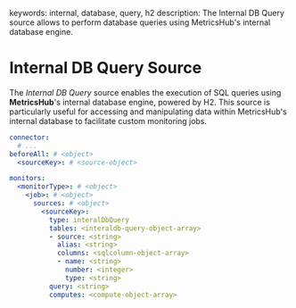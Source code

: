 keywords: internal, database, query, h2
description: The Internal DB Query source allows to perform database queries using MetricsHub's internal database engine.

# Internal DB Query Source

The *Internal DB Query* source enables the execution of SQL queries using **MetricsHub**'s internal database engine, powered by H2. This source is particularly useful for accessing and manipulating data within MetricsHub's internal database to facilitate custom monitoring jobs.

```yaml
connector:
  # ...
beforeAll: # <object>
  <sourceKey>: # <source-object>

monitors:
  <monitorType>: # <object>
    <job>: # <object>
      sources: # <object>
        <sourceKey>:
          type: interalDbQuery
          tables: <interaldb-query-object-array>
          - source: <string>
            alias: <string>
            columns: <sqlcolumn-object-array>
            - name: <string>
              number: <integer>
              type: <string>
          query: <string>
          computes: <compute-object-array>
```

